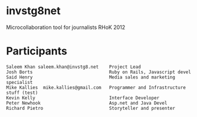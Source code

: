 invstg8net
==========

Microcollaboration tool for journalists
RHoK 2012


Participants
============

    Saleem Khan saleem.khan@invstg8.net    Project Lead
    Josh Borts                             Ruby on Rails, Javascript devel
    Said Henry                             Media sales and marketing specialist
    Mike Kallies  mike.kallies@gmail.com   Programmer and Infrastructure stuff (test)
    Kevin Kelly							   Interface Developer
    Peter Newhook                          Asp.net and Java Devel
    Richard Pietro                         Storyteller and presenter



